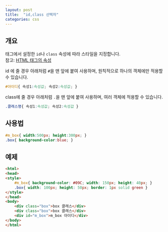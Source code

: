 ```yaml
---
layout: post
title:  "id,class 선택자"
categories: css
---
```


## 개요
태그에서 설정한 `id`나 `class` 속성에 따라 스타일을 지정합니다.  
참고: [HTML 태그의 속성](/html-course/태그의-속성#id-class-속성)

id 에 줄 경우 아래처럼 `#`을 맨 앞에 붙여 사용하며, 원칙적으로 하나의 객체에만 적용할 수 있습니다.

```css
#아이디{ 속성1:속성값; 속성2:속성값; } 
```

class에 줄 경우 아래처럼 `.`을 맨 앞에 붙여 사용하며, 여러 객체에 적용할 수 있습니다.

```css
.클래스명{ 속성1:속성값; 속성2:속성값 }
```




## 사용법
```css
#m_box{ width:500px; height:300px; }
.box{ background-color:blue; }
```

## 예제
```html
<html>
<head>
<style>
	#m_box{ background-color: #09C; width: 150px; height: 40px; }
	.box{ width: 100px; height: 50px; border: 1px solid green }
</style>
</head>
<body>
	<div class="box">box 클래스</div>
	<div class="box">box 클래스</div>
	<div id="m_box">m_box 아이디</div>
</body>
</html>
```
